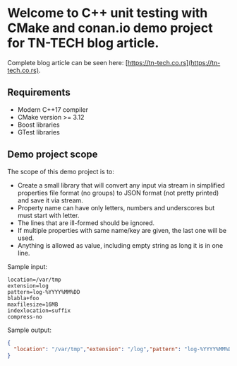 Welcome to C++ unit testing with CMake and conan.io demo project for TN-TECH blog article.
===

Complete blog article can be seen here: [https://tn-tech.co.rs](https://tn-tech.co.rs).

Requirements
---
- Modern C++17 compiler
- CMake version >= 3.12
- Boost libraries
- GTest libraries

Demo project scope
---

The scope of this demo project is to:
- Create a small library that will convert any input via stream in simplified properties file format (no groups) to JSON format (not pretty printed) and save it via stream.
- Property name can have only letters, numbers and underscores but must start with letter.
- The lines that are ill-formed should be ignored.
- If multiple properties with same name/key are given, the last one will be used.
- Anything is allowed as value, including empty string as long it is in one line.

Sample input:
```text
location=/var/tmp
extension=log
pattern=log-%YYYY%MM%DD
blabla+foo
maxfilesize=16MB
indexlocation=suffix
compress-no
``` 

Sample output:
```json
{
  "location": "/var/tmp","extension": "/log","pattern": "log-%YYYY%MM%DD","maxfilesize": "16MB","indexlocation": "suffix"
}
```

